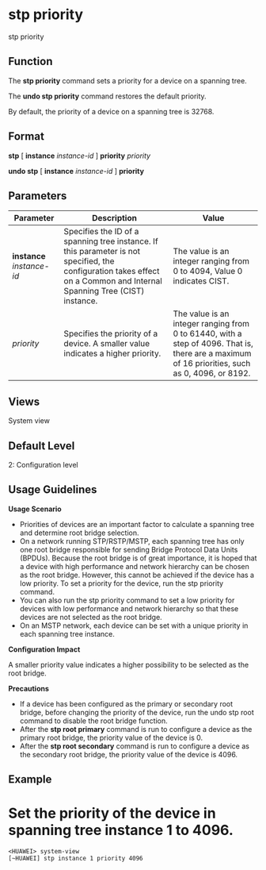 stp priority
============

stp priority

Function
--------



The **stp priority** command sets a priority for a device on a spanning tree.

The **undo stp priority** command restores the default priority.



By default, the priority of a device on a spanning tree is 32768.


Format
------

**stp** [ **instance** *instance-id* ] **priority** *priority*

**undo stp** [ **instance** *instance-id* ] **priority**


Parameters
----------

| Parameter | Description | Value |
| --- | --- | --- |
| **instance** *instance-id* | Specifies the ID of a spanning tree instance.  If this parameter is not specified, the configuration takes effect on a Common and Internal Spanning Tree (CIST) instance. | The value is an integer ranging from 0 to 4094, Value 0 indicates CIST. |
| *priority* | Specifies the priority of a device.  A smaller value indicates a higher priority. | The value is an integer ranging from 0 to 61440, with a step of 4096. That is, there are a maximum of 16 priorities, such as 0, 4096, or 8192. |



Views
-----

System view


Default Level
-------------

2: Configuration level


Usage Guidelines
----------------

**Usage Scenario**

* Priorities of devices are an important factor to calculate a spanning tree and determine root bridge selection.
* On a network running STP/RSTP/MSTP, each spanning tree has only one root bridge responsible for sending Bridge Protocol Data Units (BPDUs). Because the root bridge is of great importance, it is hoped that a device with high performance and network hierarchy can be chosen as the root bridge. However, this cannot be achieved if the device has a low priority. To set a priority for the device, run the stp priority command.
* You can also run the stp priority command to set a low priority for devices with low performance and network hierarchy so that these devices are not selected as the root bridge.
* On an MSTP network, each device can be set with a unique priority in each spanning tree instance.

**Configuration Impact**



A smaller priority value indicates a higher possibility to be selected as the root bridge.



**Precautions**

* If a device has been configured as the primary or secondary root bridge, before changing the priority of the device, run the undo stp root command to disable the root bridge function.
* After the **stp root primary** command is run to configure a device as the primary root bridge, the priority value of the device is 0.
* After the **stp root secondary** command is run to configure a device as the secondary root bridge, the priority value of the device is 4096.


Example
-------

# Set the priority of the device in spanning tree instance 1 to 4096.
```
<HUAWEI> system-view
[~HUAWEI] stp instance 1 priority 4096

```